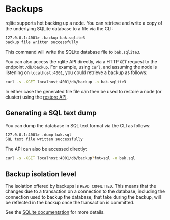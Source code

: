 # Backups

rqlite supports hot backing up a node. You can retrieve and write a copy of the underlying SQLite database to a file via the CLI:
```
127.0.0.1:4001> .backup bak.sqlite3
backup file written successfully
```
This command will write the SQLite database file to `bak.sqlite3`.

You can also access the rqlite API directly, via a HTTP `GET` request to the endpoint `/db/backup`. For example, using `curl`, and assuming the node is listening on `localhost:4001`, you could retrieve a backup as follows:
```bash
curl -s -XGET localhost:4001/db/backup -o bak.sqlite3
```

In either case the generated file file can then be used to restore a node (or cluster) using the [restore API](https://github.com/rqlite/rqlite/blob/master/DOC/RESTORE_FROM_SQLITE.md).

## Generating a SQL text dump
You can dump the database in SQL text format via the CLI as follows:
```
127.0.0.1:4001> .dump bak.sql
SQL text file written successfully
```
The API can also be accessed directly:
```bash
curl -s -XGET localhost:4001/db/backup?fmt=sql -o bak.sql
```

## Backup isolation level
The isolation offered by backups is `READ COMMITTED`. This means that the changes due to a transaction on a connection to the database, including the connection used to backup the database, that take during the backup, will be reflected in the backup once the transaction is committed.

See the [SQLite documentation](https://www.sqlite.org/isolation.html) for more details.
